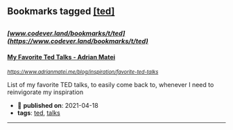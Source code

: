 ## Bookmarks tagged [[ted]](https://www.codever.land/search?q=[ted])

_<sup><sup>[www.codever.land/bookmarks/t/ted](https://www.codever.land/bookmarks/t/ted)</sup></sup>_
---
#### [My Favorite Ted Talks - Adrian Matei](https://www.adrianmatei.me/blog/inspiration/favorite-ted-talks)
_<sup>https://www.adrianmatei.me/blog/inspiration/favorite-ted-talks</sup>_

List of my favorite TED talks, to easily come back to, whenever I need to reinvigorate my inspiration
* :calendar: **published on**: 2021-04-18
* **tags**: [ted](../tagged/ted.md), [talks](../tagged/talks.md)
---

